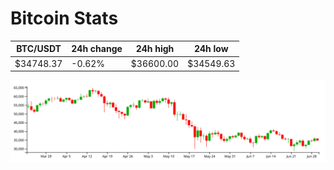 # Bitcoin Stats

BTC/USDT|24h change|24h high|24h low|
|---|---|---|---|
|$34748.37|-0.62%|$36600.00|$34549.63|

<img src="./chart.svg">
